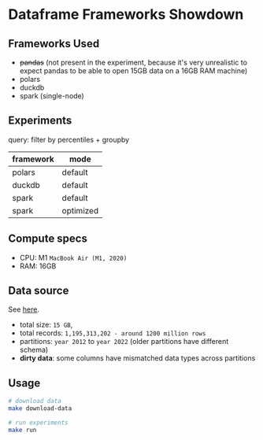 # Dataframe Frameworks Showdown

## Frameworks Used

- ~~pandas~~ (not present in the experiment, because it's very unrealistic to expect pandas to be able to open 15GB data on a 16GB RAM machine)
- polars
- duckdb
- spark (single-node)

## Experiments

query: filter by percentiles + groupby

| framework | mode      |
| --------- | --------- |
| polars    | default   |
| duckdb    | default   |
| spark     | default   |
| spark     | optimized |

## Compute specs

- CPU: M1 `MacBook Air (M1, 2020)`
- RAM: 16GB

## Data source

See [here](src/utils/download_dataset.sh).

- total size: `15 GB`,
- total records: `1,195,313,202 - around 1200 million rows`
- partitions: `year 2012` to `year 2022` (older partitions have different schema)
- **dirty data**: some columns have mismatched data types across partitions

## Usage

```bash
# download data
make download-data

# run experiments
make run
```
